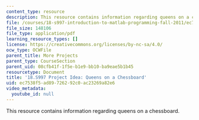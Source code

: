 ```yaml
---
content_type: resource
description: This resource contains information regarding queens on a chessboard.
file: /courses/18-s997-introduction-to-matlab-programming-fall-2011/ec7538f5ad89726292c0ac23269a82e6_MIT18_S997F11_Queens.pdf
file_size: 148106
file_type: application/pdf
learning_resource_types: []
license: https://creativecommons.org/licenses/by-nc-sa/4.0/
ocw_type: OCWFile
parent_title: More Projects
parent_type: CourseSection
parent_uid: 08cfb41f-1f5e-b1e9-bb10-ba9eae5b1b45
resourcetype: Document
title: '18.S997 Project Idea: Queens on a Chessboard'
uid: ec7538f5-ad89-7262-92c0-ac23269a82e6
video_metadata:
  youtube_id: null
---
```

This resource contains information regarding queens on a chessboard.